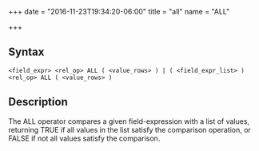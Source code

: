 +++
date = "2016-11-23T19:34:20-06:00"
title = "all"
name = "ALL"

+++

## Syntax
	<field_expr> <rel_op> ALL ( <value_rows> ) | ( <field_expr_list> ) <rel_op> ALL ( <value_rows> )

## Description
The ALL operator compares a given field-expression with a list of values, returning TRUE if all values in the list satisfy the comparison operation, or FALSE if not all values satisfy the comparison.
